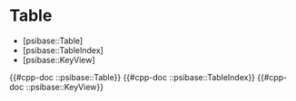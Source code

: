 # Table

- [psibase::Table]
- [psibase::TableIndex]
- [psibase::KeyView]

{{#cpp-doc ::psibase::Table}}
{{#cpp-doc ::psibase::TableIndex}}
{{#cpp-doc ::psibase::KeyView}}
